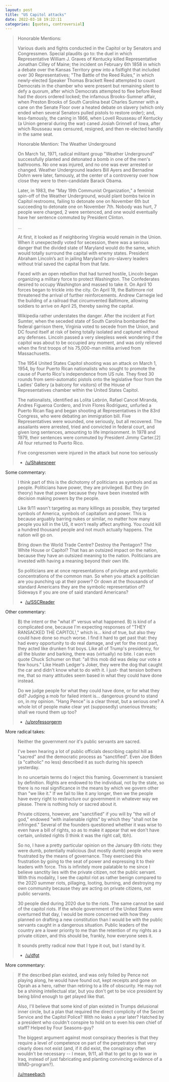 ```yaml
---
layout: post
title: "US Capitol attacks"
date: 2022-03-18 19:22:11
categories: [quotes, controversial]
---
```


> Honorable Mentions:
>
> Various duels and fights conducted in the Capitol or by Senators and Congressmen. Special plaudits go to: the duel in which Representative William J. Graves of Kentucky killed Representative Jonathan Cilley of Maine; the incident on February 6th 1858 in which a debate over the Kansas Territory grew into a fistfight that included over 30 Representatives; "The Battle of the Reed Rules," in which newly-elected Speaker Thomas Brackett Reed attempted to count Democrats in the chamber who were present but remaining silent to defy a quorum, after which Democrats attempted to flee before Reed had the doors ordered locked; the infamous Brooks-Sumner affair, when Preston Brooks of South Carolina beat Charles Sumner with a cane on the Senate Floor over a heated debate on slavery (which only ended when several Senators pulled pistols to restore order); and, less-famously, the caning in 1866, when Lovell Rousseau of Kentucky (a Union general during the war) caned Josiah Grinnell of Iowa, after which Rousseau was censured, resigned, and then re-elected handily in the same seat.
><!--break-->
>
> Honorable Mention: The Weather Underground
>
> On March 1st, 1971, radical militant group "Weather Underground" successfully planted and detonated a bomb in one of the men's bathrooms. No one was injured, and no one was ever arrested or changed. Weather Underground leaders Bill Ayers and Bernadine Dohrn were later, famously, at the center of a controversy over how close they were to then-candidate Barack Obama.
> 
> Later, in 1983, the "May 19th Communist Organization," a feminist spin-off of the Weather Underground, would plant bombs twice in Capitol restrooms, failing to detonate one on November 6th but succeeding to detonate one on November 7th. Nobody was hurt, 7 people were charged, 2 were sentenced, and one would eventually have her sentence commuted by President Clinton.
>
> ...
> 
> At first, it looked as if neighboring Virginia would remain in the Union. When it unexpectedly voted for secession, there was a serious danger that the divided state of Maryland would do the same, which would totally surround the capital with enemy states. President Abraham Lincoln’s act in jailing Maryland's pro-slavery leaders without trial saved the capital from that fate.
>
> Faced with an open rebellion that had turned hostile, Lincoln began organizing a military force to protect Washington. The Confederates desired to occupy Washington and massed to take it. On April 10 forces began to trickle into the city. On April 19, the Baltimore riot threatened the arrival of further reinforcements. Andrew Carnegie led the building of a railroad that circumvented Baltimore, allowing soldiers to arrive on April 25, thereby saving the capital.
> 
> Wikipedia rather understates the danger. After the incident at Fort Sumter, when the seceded state of South Carolina bombarded the federal garrison there, Virginia voted to secede from the Union, and DC found itself at risk of being totally isolated and captured without any defenses. Lincoln passed a very sleepless week wondering if the capitol was about to be occupied any moment, and was only relieved when the first troops of his 75,000-man militia arrived from Massachusetts.
> 
> The 1954 United States Capitol shooting was an attack on March 1, 1954, by four Puerto Rican nationalists who sought to promote the cause of Puerto Rico's independence from US rule. They fired 30 rounds from semi-automatic pistols onto the legislative floor from the Ladies' Gallery (a balcony for visitors) of the House of Representatives chamber within the United States Capitol.
> 
> The nationalists, identified as Lolita Lebrón, Rafael Cancel Miranda, Andres Figueroa Cordero, and Irvin Flores Rodríguez, unfurled a Puerto Rican flag and began shooting at Representatives in the 83rd Congress, who were debating an immigration bill. Five Representatives were wounded, one seriously, but all recovered. The assailants were arrested, tried and convicted in federal court, and given long sentences, amounting to life imprisonment. In 1978 and 1979, their sentences were commuted by President Jimmy Carter.[2] All four returned to Puerto Rico.
> 
> Five congressmen were injured in the attack but none too seriously
>
> - [/u/Shakesneer](https://old.reddit.com/r/TheMotte/comments/ruvu1k/culture_war_roundup_for_the_week_of_january_03/hrifu7l/?context=999)

Some commentary:

> I think part of this is the dichotomy of politicians as symbols and as people. Politicians have power, they are privileged. But they (in theory) have that power because they have been invested with decision making powers by the people. 
>
> Like 9/11 wasn't targeting as many killings as possible, they targeted symbols of America, symbols of capitalism and power. This is because arguably barring nukes or similar, no matter how many people you kill in the US, it won't really affect anything. You could kill a hundred thousand people and not much actually happens. The nation will go on.
>
> Bring down the World Trade Centre? Destroy the Pentagon? The White House or Capitol? That has an outsized impact on the nation, because they have an outsized meaning to the nation. Politicians are invested with having a meaning beyond their own life. 
> 
> So politicians are at once representations of privilege and symbolic concentrations of the common man. So when you attack a politician are you punching up at their power? Or down at the thousands of standard Americans they are the symbolic representation of? Sideways if you are one of said standard Americans?
>
> - [/u/SSCReader](https://old.reddit.com/r/TheMotte/comments/ruvu1k/culture_war_roundup_for_the_week_of_january_03/hrobo4f/?context=999)

Other commentary:

> B) the intent or the "what if" versus what happened. B) is kind of a complicated one, because I'm expecting responses of "THEY RANSACKED THE CAPITOL!," which is... kind of true, but also they could have done so much worse. I find it hard to get past that: they had every opportunity to do real damage, and yet for the most part, they acted like drunken frat boys. Like all of Trump's presidency, for all the bluster and barking, there was (virtually) no bite. I can even quote Chuck Schumer on that: "all this mob did was delay our vote a few hours." Like Heath Ledger's Joker, they were the dog that caught the car and didn't know what to do with it. I just- that tension bothers me, that so many attitudes seem based in what they could have done instead. 
> 
> Do we judge people for what they could have done, or for what they did? Judging a mob for failed intent is... dangerous ground to stand on, in my opinion. "Hang Pence" is a clear threat, but a serious one? A whole lot of people make clear yet (supposedly) unserious threats; shall we round them up too?
> 
> - [/u/professorgerm](https://old.reddit.com/r/TheMotte/comments/ruvu1k/culture_war_roundup_for_the_week_of_january_03/hrnl5ze/?context=999)

More radical takes:

> Neither the government nor it's public servants are sacred.
> 
> I've been hearing a lot of public officials describing capitol hill as "sacred" and the democratic process as "sanctified". Even Joe Biden (a "catholic" no less) described it as such during his speech yesterday.
> 
> In no uncertain terms do I reject this framing. Government is transient by definition. Rights are endowed to the individual, not by the state, so there is no real significance in the means by which we govern other than "we like it." If we fail to like it any longer, then we the people have every right to restructure our government in whatever way we please. There is nothing holy or sacred about it.
> 
> Private citizens, however, are "sanctified" if you will by "the will of god," endowed "with inalienable rights" by which they "shall not be infringed." Several of the founders questioned whether it was wise to even have a bill of rights, so as to make it appear that we don't have certain, unlisted rights (I think it was the right call, tbh).
> 
> So no, I have a pretty particular opinion on the January 6th riots: they were dumb, potentially malicious (but mostly dumb) people who were frustrated by the means of governance. They exercised this frustration by going to the seat of power and expressing it to their leaders with force. This is infinitely more palatable to me since I believe sanctity lies with the private citizen, not the public servant. With this modality, I see the capitol riot as rather benign compared to the 2020 summer riots, pillaging, looting, burning, and destroying my own community because they are acting on private citizens, not public servants.
> 
> 30 people died during 2020 due to the riots. The same cannot be said of the capitol riots. If the whole government of the United States were overturned that day, I would be more concerned with how they planned on drafting a new constitution than I would be with the public servants caught in a dangerous situation. Public leaders of the country are a lower priority to me than the retention of my rights as a private citizen, and this should be, frankly, how everyone sees it.
> 
> It sounds pretty radical now that I type it out, but I stand by it.
>
> - [/u/dfgt](https://old.reddit.com/r/TheMotte/comments/ruvu1k/culture_war_roundup_for_the_week_of_january_03/hrp0e89/?context=999)

More commentary:

> If the described plan existed, and was only foiled by Pence not playing along, he would have found out, kept receipts and gone on Oprah as a hero, rather than retiring to a life of obscurity. He may not be a shining intellectual star, but you don't get to be vice president by being blind enough to get played like that. 
> 
> Also, I'll believe that some kind of plan existed in Trumps delusional inner circle, but a plan that required the direct complicity of the Secret Service and the Capitol Police? With no leaks a year later? Hatched by a president who couldn't conspire to hold on to even his own chief of staff? Helped by Four Seasons-guy?
> 
> The biggest argument against most conspiracy theories is that they require a level of competence on part of the perpetrators that very clearly does not exist (and, if it did exist, the conspiracy often wouldn't be necessary -- I mean, 9/11, all that to get to go to war in Iraq, instead of just fabricating and planting convincing evidence of a WMD-program?).
>
> [/u/mseebach](https://old.reddit.com/r/TheMotte/comments/s80liw/quality_contributions_report_for_january_2022_12/htso54t/?context=999)